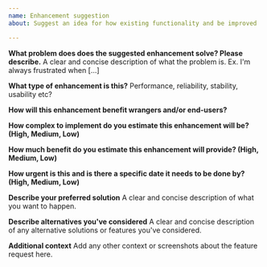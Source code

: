 ```yaml
---
name: Enhancement suggestion
about: Suggest an idea for how existing functionality and be improved

---
```


**What problem does does the suggested enhancement solve? Please describe.**
A clear and concise description of what the problem is. Ex. I'm always frustrated when [...]

**What type of enhancement is this?**
Performance, reliability, stability, usability etc?

**How will this enhancement benefit wrangers and/or end-users?**

**How complex to implement do you estimate this enhancement will be? (High, Medium, Low)**

**How much benefit do you estimate this enhancement will provide? (High, Medium, Low)**

**How urgent is this and is there a specific date it needs to be done by? (High, Medium, Low)**

**Describe your preferred solution**
A clear and concise description of what you want to happen.

**Describe alternatives you've considered**
A clear and concise description of any alternative solutions or features you've considered.

**Additional context**
Add any other context or screenshots about the feature request here.
